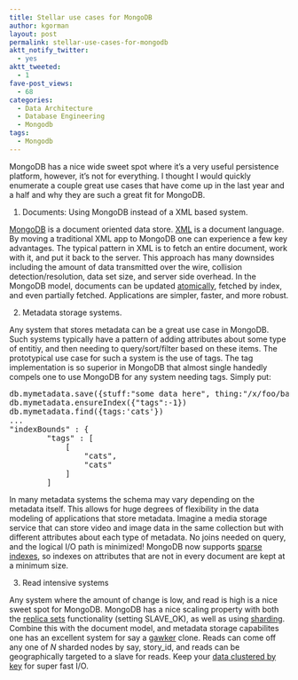 ```yaml
---
title: Stellar use cases for MongoDB
author: kgorman
layout: post
permalink: stellar-use-cases-for-mongodb
aktt_notify_twitter:
  - yes
aktt_tweeted:
  - 1
fave-post_views:
  - 68
categories:
  - Data Architecture
  - Database Engineering
  - Mongodb
tags:
  - Mongodb
---
```

MongoDB has a nice wide sweet spot where it&#8217;s a very useful persistence platform, however, it&#8217;s not for everything. I thought I would quickly enumerate a couple great use cases that have come up in the last year and a half and why they are such a great fit for MongoDB.

1. Documents: Using MongoDB instead of a XML based system.

[MongoDB][1] is a document oriented data store. [XML][2] is a document language. By moving a traditional XML app to MongoDB one can experience a few key advantages. The typical pattern in XML is to fetch an entire document, work with it, and put it back to the server. This approach has many downsides including the amount of data transmitted over the wire, collision detection/resolution, data set size, and server side overhead. In the MongoDB model, documents can be updated [atomically][3], fetched by index, and even partially fetched. Applications are simpler, faster, and more robust.

2. Metadata storage systems.

Any system that stores metadata can be a great use case in MongoDB. Such systems typically have a pattern of adding attributes about some type of entitiy, and then needing to query/sort/filter based on these items. The prototypical use case for such a system is the use of tags. The tag implementation is so superior in MongoDB that almost single handedly compels one to use MongoDB for any system needing tags. Simply put:

<pre lang="javascript">db.mymetadata.save({stuff:"some data here", thing:"/x/foo/bar.mpg", tags:['cats','beach','family']})
db.mymetadata.ensureIndex({"tags":-1})
db.mymetadata.find({tags:'cats'})
...
"indexBounds" : {
		"tags" : [
			[
				"cats",
				"cats"
			]
		]
</pre>

In many metadata systems the schema may vary depending on the metadata itself. This allows for huge degrees of flexibility in the data modeling of applications that store metadata. Imagine a media storage service that can store video and image data in the same collection but with different attributes about each type of metadata. No joins needed on query, and the logical I/O path is minimized! MongoDB now supports [sparse indexes][4], so indexes on attributes that are not in every document are kept at a minimum size.

3. Read intensive systems

Any system where the amount of change is low, and read is high is a nice sweet spot for MongoDB. MongoDB has a nice scaling property with both the [replica sets][5] functionality (setting SLAVE_OK), as well as using [sharding][6]. Combine this with the document model, and metadata storage capabilites one has an excellent system for say a [gawker][7] clone. Reads can come off any one of *N* sharded nodes by say, story_id, and reads can be geographically targeted to a slave for reads. Keep your [data clustered by key][8] for super fast I/O.

 [1]: http://en.wikipedia.org/wiki/Mongodb
 [2]: http://en.wikipedia.org/wiki/XML
 [3]: http://www.mongodb.org/display/DOCS/Atomic+Operations
 [4]: http://www.mongodb.org/display/DOCS/Indexes#Indexes-SparseIndexes
 [5]: http://www.mongodb.org/display/DOCS/Replica+Sets
 [6]: http://www.mongodb.org/display/DOCS/Sharding+Introduction
 [7]: http://gawker.com/
 [8]: http://www.kennygorman.com/wordpress/?p=611
